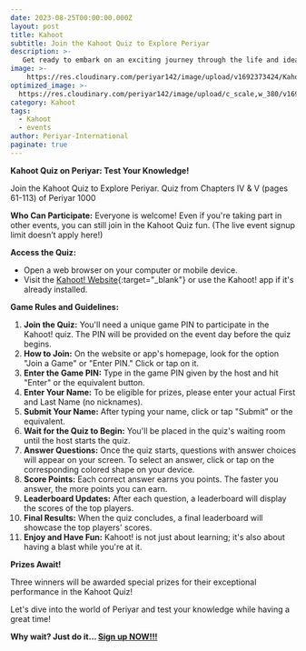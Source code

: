 ```yaml
---
date: 2023-08-25T00:00:00.000Z
layout: post
title: Kahoot
subtitle: Join the Kahoot Quiz to Explore Periyar
description: >-
   Get ready to embark on an exciting journey through the life and ideals of Thanthai Periyar with our engaging Kahoot Quiz!
image: >-
    https://res.cloudinary.com/periyar142/image/upload/v1692373424/Kahoot_xw1old.jpg
optimized_image: >-
  https://res.cloudinary.com/periyar142/image/upload/c_scale,w_380/v1692373424/Kahoot_xw1old.jpg
category: Kahoot
tags:
  - Kahoot
  - events
author: Periyar-International
paginate: true
---
```


**Kahoot Quiz on Periyar: Test Your Knowledge!**

Join the Kahoot Quiz to Explore Periyar. Quiz from Chapters IV & V (pages 61-113) of Periyar 1000

**Who Can Participate:** Everyone is welcome! Even if you're taking part in other events, you can still join in the Kahoot Quiz fun. (The live event signup limit doesn’t apply here!)

**Access the Quiz:**

- Open a web browser on your computer or mobile device.
- Visit the [Kahoot! Website](https://www.kahoot.com){:target="_blank"} or use the Kahoot! app if it's already installed.

**Game Rules and Guidelines:**

1. **Join the Quiz:** You'll need a unique game PIN to participate in the Kahoot! quiz. The PIN will be provided on the event day before the quiz begins.
2. **How to Join:** On the website or app's homepage, look for the option "Join a Game" or "Enter PIN." Click or tap on it.
3. **Enter the Game PIN:** Type in the game PIN given by the host and hit "Enter" or the equivalent button.
4. **Enter Your Name:** To be eligible for prizes, please enter your actual First and Last Name (no nicknames).
5. **Submit Your Name:** After typing your name, click or tap "Submit" or the equivalent.
6. **Wait for the Quiz to Begin:** You'll be placed in the quiz's waiting room until the host starts the quiz.
7. **Answer Questions:** Once the quiz starts, questions with answer choices will appear on your screen. To select an answer, click or tap on the corresponding colored shape on your device.
8. **Score Points:** Each correct answer earns you points. The faster you answer, the more points you can earn.
9. **Leaderboard Updates:** After each question, a leaderboard will display the scores of the top players.
10. **Final Results:** When the quiz concludes, a final leaderboard will showcase the top players' scores.
11. **Enjoy and Have Fun:** Kahoot! is not just about learning; it's also about having a blast while you're at it.

**Prizes Await!**

Three winners will be awarded special prizes for their exceptional performance in the Kahoot Quiz!

Let's dive into the world of Periyar and test your knowledge while having a great time!

**Why wait? Just do it… [Sign up NOW!!!](/register/)**